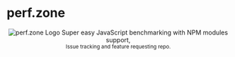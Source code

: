 # perf.zone
<p align="center">
  <img title="perf.zone" alt="perf.zone Logo" src="https://user-images.githubusercontent.com/17054134/28286882-f3db30b8-6b39-11e7-94a7-2dd48c66a94b.jpg">
Super easy JavaScript benchmarking with NPM modules support,<br /><small>Issue tracking and feature requesting repo.</small>
</p>
<p>&nbsp;</p>
<p>&nbsp; </p>
<p>&nbsp; </p>
